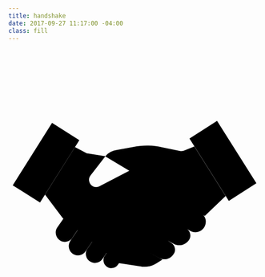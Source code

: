 ```yaml
---
title: handshake
date: 2017-09-27 11:17:00 -04:00
class: fill
---
```


<svg version="1.1" id="Layer_1" xmlns="http://www.w3.org/2000/svg" xmlns:xlink="http://www.w3.org/1999/xlink" x="0px" y="0px"
	 viewBox="0 0 150 150" style="enable-background:new 0 0 150 150;" xml:space="preserve">
<g class="">
		<rect x="0.5" y="57.9" transform="matrix(0.5339 -0.8456 0.8456 0.5339 -46.6544 50.3554)" class="st0" width="43.8" height="19.2"/>
	<path class="st0" d="M64.2,110.7c0.1,2.4-1.7,4.4-3,6.2c-1.2,1.6-2.4,3.2-3.4,4.9c-0.5,0.8-1.1,1.6-1.6,2.4c-0.5,0.7-1,1.3-1.7,1.8
		c-0.9,0.6-2,0.9-3,0.9c-0.9,0-1.8-0.2-2.6-0.7c-1.4-0.7-2.4-2-2.7-3.5c-0.3-1.1-0.2-2.3,0.2-3.3l0.1-0.2l3.4-5l4.5-6.7l0-0.1
		c0.9-1.1,2.1-1.9,3.6-2.1C61.3,104.9,64,107.6,64.2,110.7z"/>
	<path class="st0" d="M68.7,122.8c0,0-2.9,4.2-2.9,4.2l-0.7,1c-0.9,1.3-2.3,2-3.9,2c-0.6,0-1.2-0.1-1.8-0.4
		c-1.3-0.5-2.3-1.7-2.7-3.1c-0.2-0.9-0.2-1.8,0-2.6c0.1-0.3,0.2-0.6,0.4-0.9c0.1-0.2,0.3-0.4,0.4-0.6c0.3-0.5,0.6-0.9,1-1.4
		c0.6-0.8,1.1-1.7,1.7-2.5c0.5-0.7,1-1.5,1.7-2.1c0.6-0.5,1.4-0.9,2.2-1c0.1,0,0.1,0,0.2,0c1.3-0.2,2.6,0.2,3.6,1
		c0.1,0.1,0.3,0.2,0.4,0.4c0.8,0.8,1.3,1.9,1.3,3C69.6,120.8,69.3,121.9,68.7,122.8z"/>
	<path class="st0" d="M32.3,100.3L21.8,86.4l17.8-28.2l6.5,3.4c0.4,0.2,0.8,0.4,1.3,0.4l10.3,1.6l-8.9,11.5c-0.7,0.9-1,2-0.8,3.1
		c0.2,1.1,0.7,2.1,1.6,2.8c0.7,0.6,1.6,0.9,2.6,0.9c0.7,0,1.4-0.2,2-0.5L72,72.2c0.6-0.3,1.3-0.5,1.9-0.5c0.8,0,1.6,0.2,2.3,0.7
		l38.4,24.9c1.4,0.9,2.4,2.3,2.7,3.9c0.3,1.6,0,3.3-0.9,4.7c-1.2,1.7-3.1,2.8-5.2,2.8c-1.1,0-2.2-0.3-3.2-0.9L87.3,95.4l0,0
		l18.6,11.1c1.1,0.7,1.9,1.8,2.2,3.1c0.3,1.3,0.1,2.6-0.7,3.7c-1.3,1.9-3.4,3.1-5.7,3.1c-1.1,0-2.3-0.3-3.3-0.8l-16.2-8.8l0,0
		l11.8,6.4l2.9,1.8c1.1,0.7,1.9,1.8,2.1,3.1c0.3,1.3,0,2.6-0.8,3.6l0,0c-1.2,1.9-3.2,3-5.4,3c-1,0-2-0.2-2.9-0.7l-12.6-6.4l0,0
		l14.3,7.3l-3.7,2.3c-2.1,1.3-4.5,2-6.9,2c-0.7,0-1.3,0-2-0.2l-13.3-2l0,0"/>
	<path class="st0" d="M57.6,63.7c2.1-2.4,4-3.3,6.9-3.8l9.8-1.8c2.7-0.5,5.4-0.8,8.1-0.8c3.1,0,6.1,0.3,9.1,1l10.5,2.2
		c0.3,0.1,0.6,0.1,0.9,0.1c0.5,0,1.1-0.1,1.6-0.3l6.1-2.5l18.6,29.4L116.8,99"/>
	<polygon class="st0" points="107.7,53.1 124.1,42.6 147.5,79.6 131.1,90.1 	"/>
	<path class="st0" d="M56.6,102.4c0,1.1-0.3,2.2-0.9,3.2c-3,4.4-5.9,8.7-8.9,13.1c-0.3,0.4-0.6,0.8-0.9,1.3c-0.8,1.2-2.1,2-3.5,2.3
		c-0.3,0.1-0.7,0.1-1,0.1c-1.1,0-2.2-0.3-3.2-1c-1.4-1-2.2-2.6-2.3-4.3c-0.1-2.3,1.5-4.2,2.8-6c1.5-2.2,3-4.5,4.6-6.7
		c0.8-1.2,1.6-2.4,2.4-3.5c0.2-0.3,0.4-0.6,0.6-0.9c0.1-0.2,0.2-0.3,0.3-0.5c1-1.5,2.7-2.4,4.5-2.4c1.1,0,2.1,0.3,3,0.9
		C55.7,99,56.5,100.7,56.6,102.4z"/>
	<path class="st0" d="M42.8,105L42.8,105l-1.6,2.3l-3.5,5.1l-0.1,0.1c-0.8,0.9-1.9,1.6-3.1,1.8c-0.3,0.1-0.6,0.1-0.9,0.1
		c-4.3,0-7-5-4.5-8.6l3.7-5.3l1-1.4c1-1.4,2.6-2.3,4.4-2.3c2.5,0,4.8,1.8,5.3,4.3C43.7,102.5,43.4,103.9,42.8,105z"/>
</g>

<g class="ping">
	<path d="M70.9,46.5l-10.7-7.9c-0.4-0.3-0.5-0.9-0.2-1.3l1.8-2.4c0.3-0.4,0.9-0.5,1.3-0.2l6.7,4.9c0.4,0.3,1,0.2,1.3-0.2l17.7-25.4
		c0.3-0.4,0.8-0.5,1.3-0.2l2.5,1.7c0.4,0.3,0.5,0.8,0.2,1.3L72.2,46.3C71.9,46.7,71.4,46.8,70.9,46.5z"/>
</g>
</svg>
